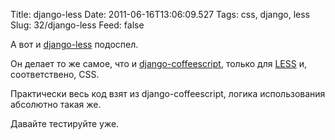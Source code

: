 Title: django-less
Date: 2011-06-16T13:06:09.527
Tags: css, django, less
Slug: 32/django-less
Feed: false

<p>А вот и <a href="http://pypi.python.org/pypi/django-less/">django-less</a> подоспел.</p>
<p>Он делает то же самое, что и <a href="http://pypi.python.org/pypi/django-coffeescript/">django-coffeescript</a>, только для <a href="http://lesscss.org/">LESS</a> и, соответствено, CSS.</p>
<p>Практически весь код взят из django-coffeescript, логика использования абсолютно такая же.</p>
<p>Давайте тестируйте уже.</p>
